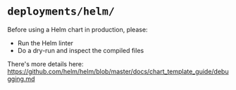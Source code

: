 # `deployments/helm/`

Before using a Helm chart in production, please:

- Run the Helm linter
- Do a dry-run and inspect the compiled files

There's more details here: https://github.com/helm/helm/blob/master/docs/chart_template_guide/debugging.md
